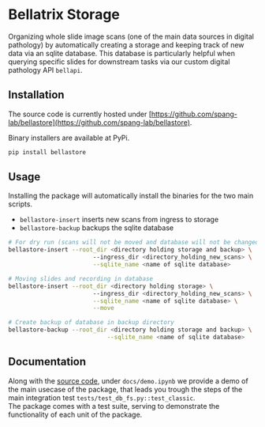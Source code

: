 # Bellatrix Storage

Organizing whole slide image scans (one of the main data sources in digital pathology) by automatically creating a storage and keeping track of new data via an sqlite database.
This database is particularly helpful when querying specific slides for downstream tasks
via our custom digital pathology API `bellapi`.

## Installation

The source code is currently hosted under [https://github.com/spang-lab/bellastore](https://github.com/spang-lab/bellastore).

Binary installers are available at PyPi.

```sh
pip install bellastore
```

## Usage

Installing the package will automatically install the binaries for the two main scripts.
- `bellastore-insert` inserts new scans from ingress to storage
- `bellastore-backup` backups the sqlite database

```sh
# For dry run (scans will not be moved and database will not be changed)
bellastore-insert --root_dir <directory holding storage and backup> \ 
                        --ingress_dir <directory_holding_new_scans> \
                        --sqlite_name <name of sqlite database>

# Moving slides and recording in database
bellastore-insert --root_dir <directory holding storage> \ 
                        --ingress_dir <directory_holding_new_scans> \
                        --sqlite_name <name of sqlite database> \
                        --move

# Create backup of database in backup directory
bellastore-backup --root_dir <directory holding storage and backup> \
                            --sqlite_name <name of sqlite database>
```

## Documentation

Along with the [source code](https://github.com/spang-lab/bellastore), under `docs/demo.ipynb` we provide a demo of the main usecase of the package, that leads you trough the steps of the main integration test `tests/test_db_fs.py::test_classic`.\
The package comes with a test suite, serving to demonstrate the functionality of each unit of the package.


